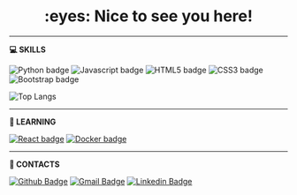 <h1 align="center"> :eyes: Nice to see you here! </h1>

----
**:computer: SKILLS**

![Python badge](https://img.shields.io/badge/-python-1572B6?style=flat-square&logo=python&logoColor=white)
![Javascript badge](https://img.shields.io/badge/-Javascript-F29400?style=flat-square&logo=javascript&logoColor=white)
![HTML5 badge](https://img.shields.io/badge/-HTML5-E34F26?style=flat-square&logo=HTML5&logoColor=white)
![CSS3 badge](https://img.shields.io/badge/-CSS3-693AB6?style=flat-square&logo=CSS3&logoColor=white)
![Bootstrap badge](https://img.shields.io/badge/-Bootstrap-563D7C?style=flat-square&logo=bootstrap&logoColor=white)


![Top Langs](https://github-readme-stats.vercel.app/api/top-langs/?username=and2carvalho&layout=compact)

----

**🌱 LEARNING**

[![React badge](https://img.shields.io/badge/-ReactJS-13B5EA?style=flat-square&logo=react&logoColor=white&link=https://reactjs.org)](https://reactjs.org)
[![Docker badge](https://img.shields.io/badge/-Docker-384d54?style=flat-square&logo=docker&logoColor=white&link=https://docker.org)](https://docker.org)

----

**📓 CONTACTS**

[![Github Badge](https://img.shields.io/badge/-and2carvalho-000?style=flat-square&logo=Github&logoColor=white&link=https://and2carvalho.github.io)](https://and2carvalho.github.io)
[![Gmail Badge](https://img.shields.io/badge/-and2carvalho@gmail.com-c14438?style=flat-square&logo=Gmail&logoColor=white&link=mailto:and2carvalho@gmail.com)](mailto:and2carvalho@gmail.com)
[![Linkedin Badge](https://img.shields.io/badge/-André_Carvalho-blue?style=flat-square&logo=Linkedin&logoColor=white&link=https://www.linkedin.com/in/andré-carvalho-465ab664/)](https://www.linkedin.com/in/andré-carvalho-465ab664/)

